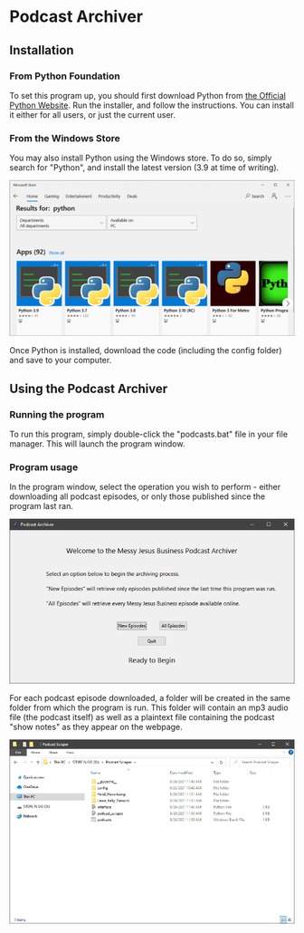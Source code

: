# Podcast Archiver

## Installation

### From Python Foundation
To set this program up, you should first download Python from [the Official Python Website](https://www.python.org/downloads/).
Run the installer, and follow the instructions. You can install it either for all users, or just the current user.

### From the Windows Store
You may also install Python using the Windows store. To do so, simply search for "Python", and install the latest version
(3.9 at time of writing).

![Installing from the windows store](images/Python%20from%20Windows%20Store.png)

Once Python is installed, download the code (including the config folder) and save to your computer.

## Using the Podcast Archiver

### Running the program
To run this program, simply double-click the "podcasts.bat" file in your file manager. This will launch the program window.

### Program usage
In the program window, select the operation you wish to perform - either downloading all podcast episodes, or only those
published since the program last ran.

![Screenshot of the main program](images/program.png)

For each podcast episode downloaded, a folder will be created in the same folder from which the program is run. This folder
will contain an mp3 audio file (the podcast itself) as well as a plaintext file containing the podcast "show notes" as they
appear on the webpage.

![Screenshot of the folder structure](images/directories.png)
